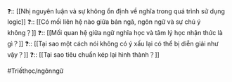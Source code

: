 ❓:: [[Nhị nguyên luận và sự không ổn định về nghĩa trong quá trình sử dụng logic]]
❓:: [[Có mối liên hệ nào giữa bản ngã, ngôn ngữ và sự chú ý không？]] 
❓:: [[Mối quan hệ giữa ngữ nghĩa học và tâm lý học nhận thức là gì？]]
❓:: [[Tại sao một cách nói không có ý xấu lại có thể bị diễn giải như vậy？]]
❓:: [[Tại sao tiêu chuẩn kép lại hình thành？]]

#Triếthọc/ngônngữ